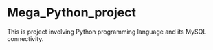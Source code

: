 # Mega_Python_project
This is project involving Python programming language and its MySQL connectivity. 
